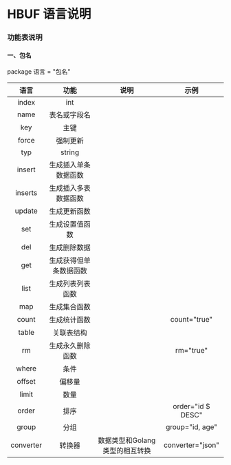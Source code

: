 # HBUF 语言说明

### 功能表说明

#### 一、包名

package 语言 = "包名"

|    语言     |     功能      |         说明          |        示例         |
|:---------:|:-----------:|:-------------------:|:-----------------:|
|   index   |     int     |                     |                   |
|   name    |   表名或字段名    |                     |                   |
|    key    |     主键      |                     |                   |
|   force   |    强制更新     |                     |                   |
|    typ    |   string    |                     |                   |
|  insert   | 生成插入单条数据函数  |                     |                   |
|  inserts  | 生成插入多表数据函数  |                     |                   |
|  update   |   生成更新函数    |                     |                   |
|    set    |   生成设置值函数   |                     |                   |
|    del    |   生成删除数据    |                     |                   |
|    get    | 生成获得但单条数据函数 |                     |                   |
|   list    |  生成列表列表函数   |                     |                   |
|    map    |   生成集合函数    |                     |                   |
|   count   |   生成统计函数    |                     |   count="true"    |
|   table   |    关联表结构    |                     |                   |
|    rm     |  生成永久删除函数   |                     |     rm="true"     |
|   where   |     条件      |                     |                   |
|  offset   |     偏移量     |                     |                   |
|   limit   |     数量      |                     |                   |
|   order   |     排序      |                     | order="id $ DESC" |
|   group   |     分组      |                     |  group="id, age"  |
| converter |     转换器     | 数据类型和Golang 类型的相互转换 | converter="json"  |
